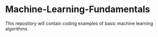 # Machine-Learning-Fundamentals
This repository will contain coding examples of basic machine learning algorithms.
